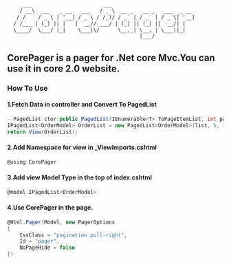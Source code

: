 
``` html
     ___                       ___                           
    / __\  ___   _ __   ___   / _ \  __ _   __ _   ___  _ __ 
   / /    / _ \ | '__| / _ \ / /_)/ / _` | / _` | / _ \| '__|
  / /___ | (_) || |   |  __// ___/ | (_| || (_| ||  __/| |   
  \____/  \___/ |_|    \___|\/      \__,_| \__, | \___||_|   
                                           |___/             
```

## CorePager is a pager for .Net core Mvc.You can use it in core 2.0 website.
### How To Use
#### 1.Fetch Data in controller and Convert To PagedList
``` c#
- PagedList ctor:public PagedList(IEnumerable<T> ToPageItemList, int pageIndex, int pageSize, long totalItemCount)
IPagedList<OrderModel> OrderList = new PagedList<OrderModel>(list, 5, 14, 100);
return View(OrderList);
```
#### 2.Add Namespace for view in _ViewImports.cshtml
``` c#
@using CorePager
```
#### 3.Add view Model Type in the top of index.cshtml
``` c#
@model IPagedList<OrderModel>
```

#### 4.Use CorePager in the page.
``` c#
@Html.Pager(Model, new PagerOptions
{
    CssClass = "pagination pull-right",
    Id = "pager",
    NoPageHide = false
})
```
